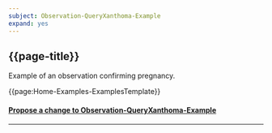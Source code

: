 ```yaml
---
subject: Observation-QueryXanthoma-Example
expand: yes
---
```



## {{page-title}}

Example of an observation confirming pregnancy.


{{page:Home-Examples-ExamplesTemplate}}



<div id="Feedback" class="tabcontent">
<h4><a href='https://simplifier.net/NHS-Digital-FHIR-Genomics-Implementation-Guide/Observation-QueryXanthoma-Example/~issues?level=File' target="_blank">Propose a change to Observation-QueryXanthoma-Example</a></h4>
</div>

---
